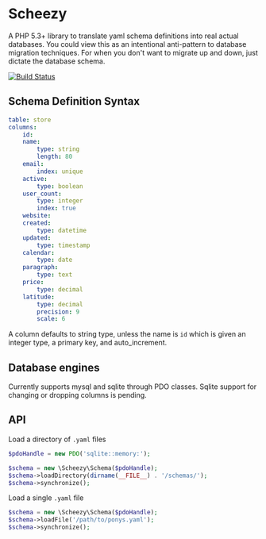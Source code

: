 Scheezy
=======

A PHP 5.3+ library to translate yaml schema definitions into real actual databases.
You could view this as an intentional anti-pattern to database migration techniques.
For when you don't want to migrate up and down, just dictate the database schema.

[![Build Status](https://travis-ci.org/mikejestes/scheezy.png?branch=master)](https://travis-ci.org/mikejestes/scheezy)

## Schema Definition Syntax

```yaml
table: store
columns:
    id:
    name:
        type: string
        length: 80
    email:
        index: unique
    active:
        type: boolean
    user_count:
        type: integer
        index: true
    website:
    created:
        type: datetime
    updated:
        type: timestamp
    calendar:
        type: date
    paragraph:
        type: text
    price:
        type: decimal
    latitude:
        type: decimal
        precision: 9
        scale: 6

```

A column defaults to string type, unless the name is `id` which is given an integer type, a primary key, and auto_increment.

## Database engines

Currently supports mysql and sqlite through PDO classes. Sqlite support for changing or dropping columns is pending.

## API

Load a directory of `.yaml` files

```php
$pdoHandle = new PDO('sqlite::memory:');

$schema = new \Scheezy\Schema($pdoHandle);
$schema->loadDirectory(dirname(__FILE__) . '/schemas/');
$schema->synchronize();
```

Load a single `.yaml` file

```php
$schema = new \Scheezy\Schema($pdoHandle);
$schema->loadFile('/path/to/ponys.yaml');
$schema->synchronize();
```
